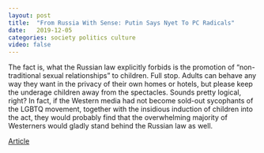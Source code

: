 ```yaml
---
layout: post
title:  "From Russia With Sense: Putin Says Nyet To PC Radicals"
date:   2019-12-05
categories: society politics culture
video: false
---
```


The fact is, what the Russian law explicitly forbids is the promotion of “non-traditional sexual relationships” to children. Full stop. Adults can behave any way they want in the privacy of their own homes or hotels, but please keep the underage children away from the spectacles. Sounds pretty logical, right? In fact, if the Western media had not become sold-out sycophants of the LGBTQ movement, together with the insidious induction of children into the act, they would probably find that the overwhelming majority of Westerners would gladly stand behind the Russian law as well.

[Article](https://www.zerohedge.com/geopolitical/russia-sense-putin-says-nyet-pc-radicals-replacing-mothers-fathers)
